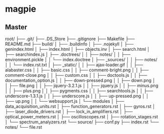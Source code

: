 # magpie


## Master

root/
    ├── .git/ 
    ├── .DS_Store
    ├── .gitignore
    ├── Makefile
    ├── README.md
    ├── build/ 
    │   ├── .buildinfo
    │   ├── .nojekyll
    │   ├── genindex.html 
    │   ├── index.html 
    │   ├── objects.inv 
    │   ├── search.html 
    │   ├── searchindex.js 
    │   ├── .doctrees/ 
    │   │   ├── notes/ 
    │   │   ├── environment.pickle 
    │   │   └── index.doctree 
    │   ├── _sources/ 
    │   │   ├── notes/ 
    │   │   └── index.rst.txt
    │   ├── _static/ 
    │   │   ├── ajax-loader.gif 
    │   │   ├── alabaster.css 
    │   │   ├── basic.css 
    │   │   ├── comment-bright.png 
    │   │   ├── comment-close.png
    │   │   ├── custom.css 
    │   │   ├── doctools.js 
    │   │   ├── documentation_option.js 
    │   │   ├── down-pressed.png 
    │   │   ├── down.png 
    │   │   ├── file.png 
    │   │   ├── jquery-3.2.1.js 
    │   │   ├── jquery.js 
    │   │   ├── minus.png 
    │   │   ├── plus.png
    │   │   ├── pygments.css 
    │   │   ├── searchtools.js 
    │   │   ├── underscore-1.3.1.js 
    │   │   ├── underscore.js 
    │   │   ├── up-pressed.png 
    │   │   ├── up.png 
    │   │   └── websupport.js 
    │   └── modules
    │       ├── data_acquisition_units.rst
    │       ├── function_generators.rst
    │       ├── gyros.rst
    │       ├── laser_diode_drivers.rst
    │       ├── lock_in_amplifiers.rst
    │       ├── optical_power_meters.rst
    │       ├── oscilloscopes.rst
    │       ├── rotation_stages.rst
    │       └── spectrum_analyzers.rst
    └── source/
        ├── conf.py
        ├── index.rst 
        └── notes/ 
            └── file.rst
